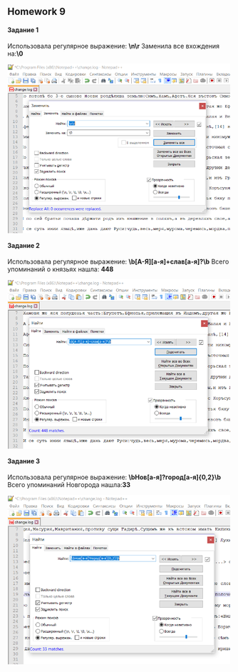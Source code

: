 ## Homework 9
#### **Задание 1**
Использовала регулярное выражение: **\n\r** Заменила все вхождения на:**\0**

<img src="https://github.com/annushc/hw9/blob/master/Задание%201.PNG" width="500" height="380" align="left"/> 
<br clear="all"/> 

#### **Задание 2**
Использовала регулярное выражение: **\b[А-Я][а-я]+слав[а-я]?\b** Всего упоминаний о князьях нашла: **448**

<img src="https://github.com/annushc/hw9/blob/master/Задание%202.PNG" width="500" height="380" align="left"/> 
<br clear="all"/> 

#### **Задание 3**
Использовала регулярное выражение: **\bНов[а-я]?город[а-я]{0,2}\b** Всего упоминаний Новгорода нашла:**33**

<img src="https://github.com/annushc/hw9/blob/master/Задание%203.PNG" width="500" height="380" align="left"/> 
<br clear="all"/> 
